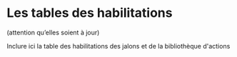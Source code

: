 # Les tables des habilitations 

(attention qu’elles soient à jour)

Inclure ici la table des habilitations des jalons et de la bibliothèque d'actions